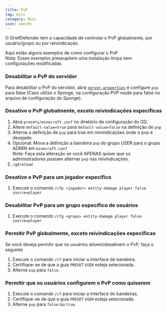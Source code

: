 ```yaml
---
title: PvP
tag: misc
category: Misc
icon: swords
---
```


O GriefDefender tem a capacidade de controlar o PvP globalmente, por usuário/grupo ou por reivindicação.  

Aqui estão alguns exemplos de como configurar o PvP  
Nota: Esses exemplos pressupõem uma instalação limpa sem configurações modificadas.  

### Desabilitar o PvP do servidor
Para desabilitar o PvP do servidor, abra [`server.properties`](https://minecraft.wiki/w/Server.properties#pvp) e configure `pvp` para false (Caso utilize o Sponge, na configuração PVP mude para false no arquivo de configuração do Sponge).  

### Desative o PvP globalmente, exceto reivindicações específicas

1. Abra `presets/minecraft.conf` no diretório de configuração do GD.  
2. Altere `default-value=true` para `default-value=false` na definição de `pvp`  
3. Alterne a definição de `pvp` para true em reivindicações onde o pvp é desejado  
4. Opcional: Mova a definição a bandeira `pvp` do grupo USER para o grupo ADMIN em `minecraft.conf`  
Nota: Faça esta alteração se você APENAS quiser que os administradores possam alternar `pvp` nas reivindicações.  
5. `/gdreload`

### Desative o PvP para um jogador específico

1. Execute o comando `/cfp <jogador> entity-damage player false source=player`  

### Desabilitar PvP para um grupo específico de usuários

1. Execute o comando `/cfg <grupo> entity-damage player false source=player`  

### Permitir PvP globalmente, exceto reivindicações específicas

Se você deseja permitir que os usuários ativem/desativem o PvP, faça o seguinte  
1. Execute o comando `/cf` para iniciar a Interface de bandeira.  
2. Certifique-se de que a guia `PRESET` `USER` esteja selecionada.  
3. Alterne `pvp` para `falso`.  

### Permitir que os usuários configurem o PvP como quiserem

1. Execute o comando `/cf` para iniciar a Interface do bandeiras.  
2. Certifique-se de que a guia `PRESET` `USER` esteja selecionada.  
3. Alterne `pvp` para `false` ou `true`.  


